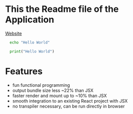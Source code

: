 # This the Readme file of the Application

[Website](https://github.com/Blogtech1)

```bash
  echo "Hello World"
```

```python
  print("Hello World")
```

# Features
- fun functional programming
- output bundle size less ~22% than JSX
- faster render and mount up to ~10% than JSX
- smooth integration to an existing React project with JSX
- no transpiler necessary, can be run directly in browser

